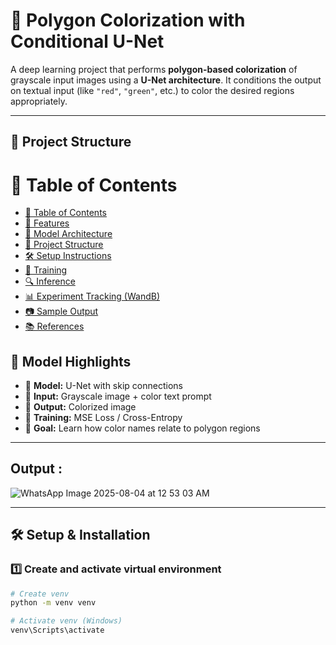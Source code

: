 # 🎨 Polygon Colorization with Conditional U-Net

A deep learning project that performs **polygon-based colorization** of grayscale input images using a **U-Net architecture**. It conditions the output on textual input (like `"red"`, `"green"`, etc.) to color the desired regions appropriately.

---

## 📁 Project Structure

# 📌 Table of Contents

- [📌 Table of Contents](#-table-of-contents)
- [🚀 Features](#-features)
- [🧠 Model Architecture](#-model-architecture)
- [📁 Project Structure](#-project-structure)
- [🛠️ Setup Instructions](#️-setup-instructions)
- [🧪 Training](#-training)
- [🔍 Inference](#-inference)
- [📊 Experiment Tracking (WandB)](#-experiment-tracking-wandb)
- [📷 Sample Output](#-sample-output)
- [📚 References](#-references)

## 🧠 Model Highlights

- 📐 **Model:** U-Net with skip connections
- 🧾 **Input:** Grayscale image + color text prompt
- 🎯 **Output:** Colorized image
- 🧩 **Training:** MSE Loss / Cross-Entropy
- 🏁 **Goal:** Learn how color names relate to polygon regions

---
## Output :
![WhatsApp Image 2025-08-04 at 12 53 03 AM](https://github.com/user-attachments/assets/1e9c83b5-fc71-4cf5-8422-a681bffab27e)

---
## 🛠️ Setup & Installation

### 1️⃣ Create and activate virtual environment

```bash
# Create venv
python -m venv venv

# Activate venv (Windows)
venv\Scripts\activate



